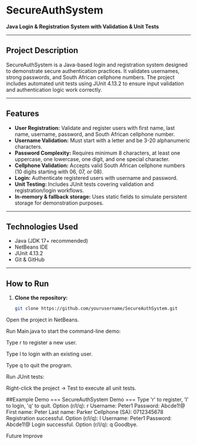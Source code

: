 # SecureAuthSystem

**Java Login & Registration System with Validation & Unit Tests**

---

## Project Description
SecureAuthSystem is a Java-based login and registration system designed to demonstrate secure authentication practices. It validates usernames, strong passwords, and South African cellphone numbers. The project includes automated unit tests using JUnit 4.13.2 to ensure input validation and authentication logic work correctly.

---

## Features
- **User Registration:** Validate and register users with first name, last name, username, password, and South African cellphone number.
- **Username Validation:** Must start with a letter and be 3-20 alphanumeric characters.
- **Password Complexity:** Requires minimum 8 characters, at least one uppercase, one lowercase, one digit, and one special character.
- **Cellphone Validation:** Accepts valid South African cellphone numbers (10 digits starting with 06, 07, or 08).
- **Login:** Authenticate registered users with username and password.
- **Unit Testing:** Includes JUnit tests covering validation and registration/login workflows.
- **In-memory & fallback storage:** Uses static fields to simulate persistent storage for demonstration purposes.

---

## Technologies Used
- Java (JDK 17+ recommended)
- NetBeans IDE
- JUnit 4.13.2
- Git & GitHub

---

## How to Run
1. **Clone the repository:**
   ```bash
   git clone https://github.com/yourusername/SecureAuthSystem.git

Open the project in NetBeans.

Run Main.java to start the command-line demo:

Type r to register a new user.

Type l to login with an existing user.

Type q to quit the program.

Run JUnit tests:

Right-click the project → Test to execute all unit tests.


##Example Demo
=== SecureAuthSystem Demo ===
Type 'r' to register, 'l' to login, 'q' to quit.
Option (r/l/q): r
Username: Peter1
Password: Abcde1!@
First name: Peter
Last name: Parker
Cellphone (SA): 0712345678
Registration successful.
Option (r/l/q): l
Username: Peter1
Password: Abcde1!@
Login successful.
Option (r/l/q): q
Goodbye.

Future Improve
